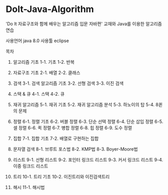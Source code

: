 # DoIt-Java-Algorithm
'Do It 자료구조와 함께 배우는 알고리즘 입문 자바편' 교재와 Java를 이용한 알고리즘 연습

사용언어 java 8.0
사용툴 eclipse

목차
1. 알고리즘 기초
  1-1. 기초
  1-2. 반복

2. 자료구조 기초
  2-1. 배열
  2-2. 클래스
  
3. 검색
  3-1. 검색 알고리즘 기초
  3-2. 선형 검색
  3-3. 이진 검색

4. 스택 & 큐
  4-1. 스택
  4-2. 큐
  
5. 재귀 알고리즘
  5-1. 재귀 기초
  5-2. 재귀 알고리즘 분석
  5-3. 하노이의 탑
  5-4. 8퀸의 문제
  
6. 정렬
  6-1. 정렬 기초
  6-2. 버블 정렬
  6-3. 단순 선택 정렬
  6-4. 단순 삽입 정렬
  6-5. 셀 정렬
  6-6. 퀵 정렬
  6-7. 병합 정렬
  6-8. 힙 정렬
  6-9. 도수 정렬
  
7. 집합
  7-1. 집합 기초
  7-2. 배열로 구현하는 집합
  
8. 문자열 검색
  8-1. 브루트 포스법
  8-2. KMP법
  8-3. Boyer-Moore법
  
9. 리스트
  9-1. 선형 리스트
  9-2. 포인터 링크드 리스트
  9-3. 커서 링크드 리스트
  9-4. 이중 링크드 리스트
  
10. 트리
  10-1. 트리 기초
  10-2. 이진트리와 이진검색트리
  
11. 해시
  11-1. 해시법
